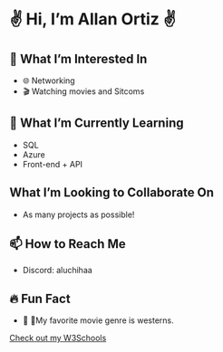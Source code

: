 # ✌️ Hi, I’m Allan Ortiz ✌️

## 👀 What I’m Interested In
- 🌐 Networking
- 🎬 Watching movies and Sitcoms 
  
## 🚀 What I’m Currently Learning
- SQL
- Azure
- Front-end + API

## What I’m Looking to Collaborate On
- As many projects as possible!

## 📫 How to Reach Me
- Discord: aluchihaa

## 🔥 Fun Fact
- 🐎 🎠My favorite movie genre is westerns.

[Check out my W3Schools](https://www.your-w3schools-profile-link.com)



<!---
Allanx495/Allanx495 is a ✨ special ✨ repository because its `README.md` (this file) appears on your GitHub profile.
You can click the Preview link to take a look at your changes.
--->

